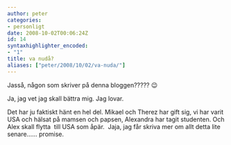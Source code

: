 ```yaml
---
author: peter
categories:
- personligt
date: 2008-10-02T00:06:24Z
id: 14
syntaxhighlighter_encoded:
- "1"
title: va nudå?
aliases: ["peter/2008/10/02/va-nuda/"]
---
```


Jasså, någon som skriver på denna bloggen????? 😉

Ja, jag vet jag skall bättra mig. Jag lovar.

Det har ju faktiskt hänt en hel del. Mikael och Therez har gift sig, vi har varit USA och hälsat på mamsen och papsen, Alexandra har tagit studenten. Och Alex skall flytta&nbsp; till USA som åpär.&nbsp; Jaja, jag får skriva mer om allt detta lite senare…… promise.
